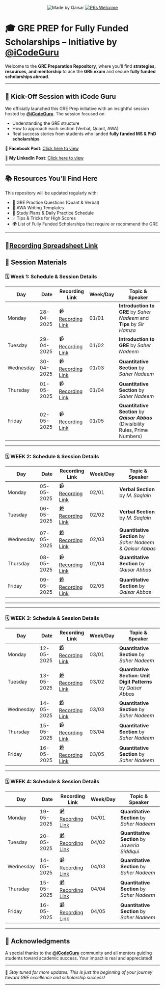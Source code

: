<div align="center">

![Made by Qaisar](https://img.shields.io/badge/Made%20by-Qaisar%20Abbas-blueviolet)
[![PRs Welcome](https://img.shields.io/badge/PRs-welcome-brightgreen.svg?style=flat-square)](http://makeapullrequest.com)

</div>

# 🎓 GRE PREP for Fully Funded Scholarships – Initiative by [@iCodeGuru](https://www.facebook.com/photo?fbid=1280869364044541&set=a.260463502751804)

Welcome to the **GRE Preparation Repository**, where you'll find **strategies, resources, and mentorship** to ace the **GRE exam** and secure **fully funded scholarships abroad**.

---

## 🚀 Kick-Off Session with iCode Guru

We officially launched this GRE Prep initiative with an insightful session hosted by **[@iCodeGuru](https://www.facebook.com/iCodeguru)**. The session focused on:

* Understanding the GRE structure
* How to approach each section (Verbal, Quant, AWA)
* Real success stories from students who landed **fully funded MS & PhD scholarships**

🎥 **Facebook Post**: [Click here to view](https://www.facebook.com/photo?fbid=1280869364044541&set=a.260463502751804)

🎥 **My LinkedIn Post**: [Click here to view](https://www.linkedin.com/feed/update/urn:li:activity:7321533184330870785/)

---

## 📚 Resources You'll Find Here

This repository will be updated regularly with:

* 📄 GRE Practice Questions (Quant & Verbal)
* 🧠 AWA Writing Templates
* 📝 Study Plans & Daily Practice Schedule
* 💡 Tips & Tricks for High Scores
* 🌍 List of Fully Funded Scholarships that require or recommend the GRE

---
## 🧾[Recording Spreadsheet Link](https://docs.google.com/spreadsheets/d/1NdLshbTF6gURKIRAnyNE2DWdnz0X_UFVU443uzINVSE/edit?gid=0#gid=0)
## 🧾 Session Materials
### 🗓️ Week 1: Schedule & Session Details
| Day       | Date       | Recording Link         | Week/Day | Topic & Speaker                                                       |
| --------- | ---------- | ---------------------- | -------- | --------------------------------------------------------------------- |
| Monday    | 28-04-2025 | 📹[Recording Link](https://www.facebook.com/iCodeguru/videos/1213629713507782/) | 01/01    | **Introduction to GRE** by *Saher Nadeem* and **Tips** by *Sir Hamza* |
| Tuesday   | 29-04-2025 | 📹[Recording Link](https://www.facebook.com/iCodeguru/videos/474451895693755/) | 01/02    | **Introduction to GRE** by *Saher Nadeem*                             |
| Wednesday | 30-04-2025 | 📹[Recording Link](https://www.facebook.com/iCodeguru/videos/9719853561413247/) | 01/03    | **Quantitative Section** by *Saher Nadeem*                            |
| Thursday  | 01-05-2025 | 📹[Recording Link](https://www.facebook.com/iCodeguru/videos/1325278021914131/) | 01/04    | **Quantitative Section** by *Saher Nadeem*                            |
| Friday    | 02-05-2025 | 📹[Recording Link](https://www.facebook.com/iCodeguru/videos/743249154691891/) | 01/05    | **Quantitative Section** by ***Qaisar Abbas***<br> (Divisibility Rules, Prime Numbers)                            |

---

### 🗓️ WEEK 2: Schedule & Session Details

| Day       | Date        | Recording Link     | Week/Day | Topic & Speaker                                |
|-----------|-------------|--------------------|----------|------------------------------------------------|
| Monday    | 05-05-2025  | [📹 Recording Link](https://www.facebook.com/iCodeguru/videos/1384073866121529/) | 02/01   | **Verbal Section** by *M. Saqlain*             |
| Tuesday   | 06-05-2025  | [📹 Recording Link](https://www.facebook.com/iCodeguru/videos/2084698832053073/) | 02/02   | **Verbal Section** by *M. Saqlain*             |
| Wednesday | 07-05-2025  | [📹 Recording Link](https://www.facebook.com/iCodeguru/videos/1041939434501629/) | 02/03   | **Quantitative Section** by *Saher Nadeem* & *Qaisar Abbas* |
| Thursday  | 08-05-2025  | [📹 Recording Link](https://www.facebook.com/iCodeguru/videos/672796318944383/) | 02/04   | **Quantitative Section** by *Qaisar Abbas*     |
| Friday    | 09-05-2025  | [📹 Recording Link](https://www.facebook.com/iCodeguru/videos/694213700082818/) | 02/05   | **Quantitative Section** by *Qaisar Abbas*       |

---
---

### 🗓️ WEEK 3: Schedule & Session Details

| Day       | Date        | Recording Link     | Week/Day | Topic & Speaker                                |
|-----------|-------------|--------------------|----------|------------------------------------------------|
| Monday    | 12-05-2025  | [📹 Recording Link](https://www.facebook.com/iCodeguru/videos/1345212476767862/) | 03/01   | **Quantitative Section** by *Saher Nadeem*    |
| Tuesday   | 13-05-2025  | [📹 Recording Link](https://www.facebook.com/iCodeguru/videos/673559232052395/) | 03/02   | **Quantitative Section: Unit Digit Patterns** by *Qaisar Abbas*      |
| Wednesday | 14-05-2025  | [📹 Recording Link](https://www.facebook.com/iCodeguru/videos/1492216098609275/) | 03/03   | **Quantitative Section** by *Saher Nadeem*      |
| Thursday  | 15-05-2025  | [📹 Recording Link](https://www.facebook.com/iCodeguru/videos/1734426457163988/)  | 03/04   | **Quantitative Section** by *Saher Nadeem*      |
| Friday    | 16-05-2025  | [📹 Recording Link](https://www.facebook.com/iCodeguru/videos/1330639934708020/) | 03/05   | **Quantitative Section** by *Saher Nadeem*       |

---

### 🗓️ WEEK 4: Schedule & Session Details

| Day       | Date        | Recording Link     | Week/Day | Topic & Speaker                                |
|-----------|-------------|--------------------|----------|------------------------------------------------|
| Monday    | 19-05-2025  | [📹 Recording Link](https://www.facebook.com/watch/?v=709609901531468) | 04/01   | **Quantitative Section** by *Saher Nadeem*    |
| Tuesday   | 20-05-2025  | [📹 Recording Link](https://www.facebook.com/iCodeguru/videos/1678610346106291/) | 04/02   | **Quantitative Section** by *Jaweria Siddiqui*      |
| Wednesday | 14-05-2025  | [📹 Recording Link](https://www.facebook.com/iCodeguru/videos/1266481175070738/) | 04/03   | **Quantitative Section** by *Saher Nadeem*      |
| Thursday  | 15-05-2025  | [📹 Recording Link]()  | 04/04   | **Quantitative Section** by *Saher Nadeem*      |
| Friday    | 16-05-2025  | [📹 Recording Link]() | 04/05   | **Quantitative Section** by *Saher Nadeem*       |

---
## 🙌 Acknowledgments

A special thanks to the **[@iCodeGuru](https://www.facebook.com/icodeguru)** community and all mentors guiding students toward academic success. Your impact is real and appreciated!

---

📌 *Stay tuned for more updates. This is just the beginning of your journey toward GRE excellence and scholarship success!*

---

